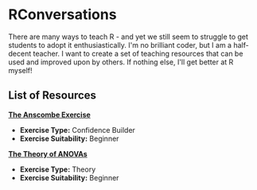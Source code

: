 # RConversations
There are many ways to teach R - and yet we still seem to struggle to get students to adopt it enthusiastically. I'm no brilliant coder, but I am a half-decent teacher. I want to create a set of teaching resources that can be used and improved upon by others. If nothing else, I'll get better at R myself!



## List of Resources


**[The Anscombe Exercise](https://rawgit.com/jillymackay/RConversations/master/AnscombeExercise.html)**

* **Exercise Type:** Confidence Builder
* **Exercise Suitability:** Beginner

**[The Theory of ANOVAs](https://rawgit.com/jillymackay/RConversations/master/GLM-AOVs.html)**

* **Exercise Type:** Theory
* **Exercise Suitability:** Beginner

